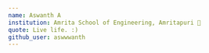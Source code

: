 ```yaml
---
name: Aswanth A
institution: Amrita School of Engineering, Amritapuri 🚩
quote: Live life. :)
github_user: aswwwanth
---
```

